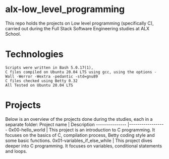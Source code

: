 # alx-low_level_programming
This repo holds the projects on Low level programming (specifically C), carried out during the Full Stack Software Engineering studies at ALX School.

# Technologies
	Scripts were written in Bash 5.0.17(1),
	C files compiled on Ubuntu 20.04 LTS using gcc, using the options -Wall -Werror -Wextra -pedantic -std=gnu89
	C files checked using Betty 0.32
	All Tested on Ubuntu 20.04 LTS

# Projects
Below is an overview of the projects done during the studies, each in a separate folder:
Project name	|	Description
---------------	|------------------
0x00-hello_world |	This project is an introduction to C programming. It focuses on the basics of C, compilation process, Betty coding style and some basic functions.
0x01-variables_if_else_while 	| This project dives deeper into C programming. It focuses on variables, conditional statements and loops.
